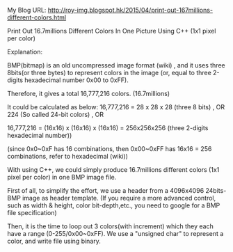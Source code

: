 My Blog URL: http://roy-img.blogspot.hk/2015/04/print-out-167millions-different-colors.html

Print Out 16.7millions Different Colors In One Picture Using C++ (1x1 pixel per color)

Explanation:

BMP(bitmap) is an old uncompressed image format (wiki) , and it uses three 8bits(or three bytes) to represent colors in the image (or, equal to three 2-digits hexadecimal number 0x00 to 0xFF).

Therefore, it gives a total 16,777,216 colors. (16.7millions)




It could be calculated as below:
16,777,216 = 28 x 28 x 28 (three 8 bits) , OR 224 (So called 24-bit colors) , OR

16,777,216 = (16x16) x (16x16) x (16x16) = 256x256x256 (three 2-digits hexadecimal number))

(since 0x0~0xF has 16 combinations, then 0x00~0xFF has 16x16 = 256 combinations, refer to hexadecimal (wiki))


With using C++, we could simply produce 16.7millions different colors (1x1 pixel per color) in one BMP image file.

First of all, to simplify the effort, we use a header from a 4096x4096 24bits-BMP image as header template. (If you require a more advanced control, such as width & height, color bit-depth,etc., you need to google for a BMP file specification)

Then, it is the time to loop out 3 colors(with increment) which they each have a range (0-255/0x00~0xFF). We use a "unsigned char" to represent a color, and write file using binary.
